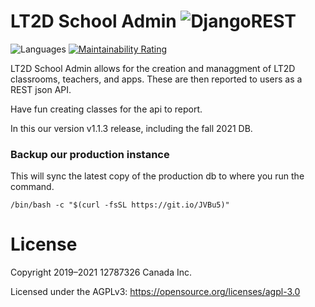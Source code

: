 # LT2D School Admin ![DjangoREST](https://img.shields.io/badge/DJANGO-REST-17ff09?style=flat&logo=django&logoColor=white&color=17ff09&labelColor=gray)

![Languages](https://img.shields.io/github/languages/count/opencoca/lt2d_school_admin)
[![Maintainability Rating](https://sonarcloud.io/api/project_badges/measure?project=opencoca_lt2d_school_admin&metric=sqale_rating)](https://sonarcloud.io/dashboard?id=opencoca_lt2d_school_admin)

LT2D School Admin allows for the creation and managgment of LT2D
classrooms, teachers, and apps. These are then reported to users as a
REST json API.

Have fun creating classes for the api to report.

In this our version v1.1.3 release, including the fall 2021 DB.

### Backup our production instance 

This will sync the latest copy of the production db to where you run the command.

`/bin/bash -c "$(curl -fsSL https://git.io/JVBu5)"`

# License
Copyright 2019–2021 12787326 Canada Inc.

Licensed under the AGPLv3: https://opensource.org/licenses/agpl-3.0

